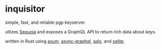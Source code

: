 # inquisitor

simple, fast, and reliable pgp keyserver.

utlizes [Sequoia](https://sequoia-pgp.org/) and exposes a GraphQL API to return rich data about keys.

written in Rust using [axum](https://github.com/tokio-rs/axum), [async-graphql](https://github.com/async-graphql/async-graphql), [sqlx](https://github.com/launchbadge/sqlx), and [sqlite](https://sqlite.org).
